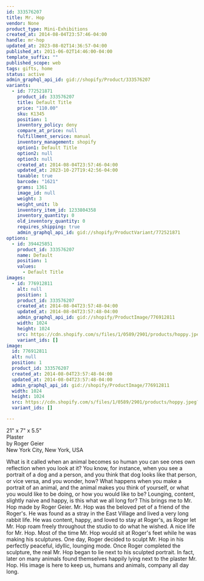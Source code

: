 ```yaml
---
id: 333576207
title: Mr. Hop
vendor: None
product_type: Mini-Exhibitions
created_at: 2014-08-04T23:57:46-04:00
handle: mr-hop
updated_at: 2023-08-02T14:36:57-04:00
published_at: 2011-06-02T14:46:00-04:00
template_suffix: ""
published_scope: web
tags: gifts, home
status: active
admin_graphql_api_id: gid://shopify/Product/333576207
variants:
  - id: 772521871
    product_id: 333576207
    title: Default Title
    price: "110.00"
    sku: K1345
    position: 1
    inventory_policy: deny
    compare_at_price: null
    fulfillment_service: manual
    inventory_management: shopify
    option1: Default Title
    option2: null
    option3: null
    created_at: 2014-08-04T23:57:46-04:00
    updated_at: 2023-10-27T19:42:56-04:00
    taxable: true
    barcode: "1621"
    grams: 1361
    image_id: null
    weight: 3
    weight_unit: lb
    inventory_item_id: 1233804358
    inventory_quantity: 0
    old_inventory_quantity: 0
    requires_shipping: true
    admin_graphql_api_id: gid://shopify/ProductVariant/772521871
options:
  - id: 394425851
    product_id: 333576207
    name: Default
    position: 1
    values:
      - Default Title
images:
  - id: 776912811
    alt: null
    position: 1
    product_id: 333576207
    created_at: 2014-08-04T23:57:48-04:00
    updated_at: 2014-08-04T23:57:48-04:00
    admin_graphql_api_id: gid://shopify/ProductImage/776912811
    width: 1024
    height: 1024
    src: https://cdn.shopify.com/s/files/1/0589/2901/products/hoppy.jpeg?v=1407211068
    variant_ids: []
image:
  id: 776912811
  alt: null
  position: 1
  product_id: 333576207
  created_at: 2014-08-04T23:57:48-04:00
  updated_at: 2014-08-04T23:57:48-04:00
  admin_graphql_api_id: gid://shopify/ProductImage/776912811
  width: 1024
  height: 1024
  src: https://cdn.shopify.com/s/files/1/0589/2901/products/hoppy.jpeg?v=1407211068
  variant_ids: []

---
```


21" x 7" x 5.5"  
Plaster  
by Roger Geier  
New York City, New York, USA

What is it called when an animal becomes so human you can see ones own reflection when you look at it? You know, for instance, when you see a portrait of a dog and a person, and you think that dog looks like that person, or vice versa, and you wonder, how? What happens when you make a portrait of an animal, and the animal makes you think of yourself, or what you would like to be doing, or how you would like to be? Lounging, content, slightly naive and happy, is this what we all long for? This brings me to Mr. Hop made by Roger Geier. Mr. Hop was the beloved pet of a friend of the Roger's. He was found as a stray in the East Village and lived a very long rabbit life. He was content, happy, and loved to stay at Roger's, as Roger let Mr. Hop roam freely throughout the studio to do what he wished. A nice life for Mr. Hop. Most of the time Mr. Hop would sit at Roger's feet while he was making his sculptures. One day, Roger decided to sculpt Mr. Hop in his perfectly peaceful, idyllic, lounging mode. Once Roger completed the sculpture, the real Mr. Hop began to lie next to his sculpted portrait. In fact, later on many animals found themselves happily lying next to the plaster Mr. Hop. His image is here to keep us, humans and animals, company all day long.